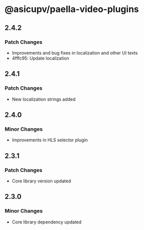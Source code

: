 # @asicupv/paella-video-plugins

## 2.4.2

### Patch Changes

- Improvements and bug fixes in localization and other UI texts
- 4fffc95: Update localization

## 2.4.1

### Patch Changes

- New localization strings added

## 2.4.0

### Minor Changes

- Improvements in HLS selector plugin

## 2.3.1

### Patch Changes

- Core library version updated

## 2.3.0

### Minor Changes

- Core library dependency updated
